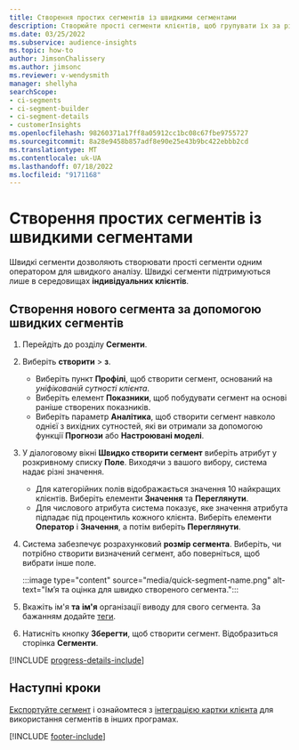 ```yaml
---
title: Створення простих сегментів із швидкими сегментами
description: Створюйте прості сегменти клієнтів, щоб групувати їх за різними атрибутами.
ms.date: 03/25/2022
ms.subservice: audience-insights
ms.topic: how-to
author: JimsonChalissery
ms.author: jimsonc
ms.reviewer: v-wendysmith
manager: shellyha
searchScope:
- ci-segments
- ci-segment-builder
- ci-segment-details
- customerInsights
ms.openlocfilehash: 98260371a17ff8a05912cc1bc08c67fbe9755727
ms.sourcegitcommit: 8a28e9458b857adf8e90e25e43b9bc422ebbb2cd
ms.translationtype: MT
ms.contentlocale: uk-UA
ms.lasthandoff: 07/18/2022
ms.locfileid: "9171168"
---
```

# <a name="create-simple-segments-with-quick-segments"></a>Створення простих сегментів із швидкими сегментами

Швидкі сегменти дозволяють створювати прості сегменти одним оператором для швидкого аналізу. Швидкі сегменти підтримуються лише в середовищах **індивідуальних клієнтів**.

## <a name="create-a-new-segment-with-quick-segments"></a>Створення нового сегмента за допомогою швидких сегментів

1. Перейдіть до розділу **Сегменти**.

1. Виберіть **створити** > **з**.
   - Виберіть пункт **Профілі**, щоб створити сегмент, оснований на *уніфікованій сутності клієнта*.
   - Виберіть елемент **Показники**, щоб побудувати сегмент на основі раніше створених показників.
   - Виберіть параметр **Аналітика**, щоб створити сегмент навколо однієї з вихідних сутностей, які ви отримали за допомогою функції **Прогнози** або **Настроювані моделі**.

1. У діалоговому вікні **Швидко створити сегмент** виберіть атрибут у розкривному списку **Поле**. Виходячи з вашого вибору, система надає різні значення.
   - Для категорійних полів відображається значення 10 найкращих клієнтів. Виберіть елементи **Значення** та **Переглянути**.
   - Для числового атрибута система показує, яке значення атрибута підпадає під процентиль кожного клієнта. Виберіть елементи **Оператор** і **Значення**, а потім виберіть **Переглянути**.

1. Система забезпечує розрахунковий **розмір сегмента**. Виберіть, чи потрібно створити визначений сегмент, або поверніться, щоб вибрати інше поле.

   :::image type="content" source="media/quick-segment-name.png" alt-text="Ім’я та оцінка для швидко створеного сегмента.":::

1. Вкажіть ім'я **та** **ім'я** організації виводу для свого сегмента. За бажанням додайте [теги](work-with-tags-columns.md#manage-tags).

1. Натисніть кнопку **Зберегти**, щоб створити сегмент. Відобразиться сторінка **Сегменти**.

[!INCLUDE [progress-details-include](includes/progress-details-pane.md)]

## <a name="next-steps"></a>Наступні кроки

[Експортуйте сегмент](export-destinations.md) і ознайомтеся з [інтеграцією картки клієнта](customer-card-add-in.md) для використання сегментів в інших програмах.

[!INCLUDE [footer-include](includes/footer-banner.md)]
